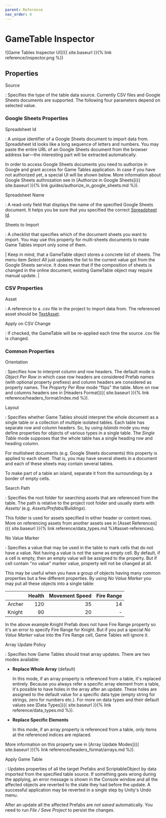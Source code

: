 ```yaml
---
parent: Reference
nav_order: 4
---
```

# GameTable Inspector 
![Game Tables Inspector UI]({{ site.baseurl }}{% link reference/inspector.png %})

## Properties

<a id="source"></a> Source

: Specifies the type of the table data source. Currently CSV files and Google Sheets documents are supported. The following four parameters depend on selected value.

### Google Sheets Properties

<a id="spreadsheet-id"></a> Spreadsheet Id

: A unique identifier of a Google Sheets document to import data from. Spreadsheet Id looks like a long sequence of letters and numbers. You may paste the entire URL of an Google Sheets document from the browser address bar—the interesting part will be extracted automatically.

  In order to access Google Sheets documents you need to authorize in Google and grant access for Game Tables application. In case if you have not authorized yet, a special UI will be shown below. More information about Google Sheets authrozation see in [Authorize in Google Sheets]({{ site.baseurl }}{% link guides/authorize_in_google_sheets.md %}).

Spreadsheet Name

: A read-only field that displays the name of the specified Google Sheets document. It helps you be sure that you specified the correct [Spreadsheet Id](#spreadsheet-id).

Sheets to Import

: A checklist that specifies which of the document sheets you want to import. You may use this property for multi-sheets documents to make Game Tables import only some of them.

  | Keep in mind, that a GameTable object stores a concrete list of sheets. The menu item *Select All* just updates the list to the current value got from the Google Sheets service. It does mean that if the composition of sheets is changed in the online document, existing GameTable object may require manual update. |

### CSV Properties

Asset

: A reference to a .csv file in the project to import data from. The referenced asset should be [TextAsset](https://docs.unity3d.com/Manual/class-TextAsset.html).

Apply on CSV Change

: If checked, the GameTable will be re-applied each time the source .csv file is changed.

### Common Properties

<a id="orientation"></a> Orientation

: Specifies how to interpret column and row headers. The default mode is *Object Per Row* in which case row headers are considered Prefab names (with optional property prefixes) and column headers are considered as property names. The *Property Per Row* mode "flips" the table. More on row and columns headers see in [Headers Format]({{ site.baseurl }}{% link reference/headers_format/index.md %}).

Layout

: Specifies whether Game Tables should interpret the whole document as a single table or a collection of multiple isolated tables. Each table has separate row and column headers. So, by using *Islands* mode you may define properties for objects of various types in a single table. The *Single Table* mode supposes that the whole table has a single heading row and heading column.

  For multisheet documents (e.g. Google Sheets documents) this property is applied to each sheet. That is, you may have several sheets in a document and each of these sheets may contain several tables.

  To make part of a table an island, separate it from the surroundings by a border of empty cells.

<a id="search-path"></a> Search Path

: Specifies the root folder for searching assets that are referenced from the table. The path is relative to the project root folder and usually starts with *Assets/* (e.g. *Assets/Prefabs/Buildings*).

  This folder is used for assets specified in either header or content rows. More on referencing assets from another assets see in [Asset References]({{ site.baseurl }}{% link reference/data_types.md %}#asset-references).

No Value Marker

: Specifies a value that may be used in the table to mark cells that do not have a value. Not having a value is not the same as empty cell. By default, if a cell is empty, then an empty value will be assigned to the property. But if cell contain "no value" marker value, property will not be changed at all.

  This may be useful when you have a group of objects having many common properties but a few different properties. By using *No Value Marker* you may put all these objects into a single table:

  |          | Health | Movement Speed | Fire Range  |
  |:---------|-------:|---------------:|------------:|
  | Archer   | 120    | 35             | 14          |
  | Knight   | 90     | 20             | -           |

  In the above example Knight Prefab does not have Fire Range property so it's an error to specify Fire Range for Knight. But if you put a special *No Value Marker* value into the Fire Range cell, Game Tables will ignore it.

Array Update Policy

: Specifies how Game Tables should treat array updates. There are two modes available:

  - **Replace Whole Array** (default)
    
    In this mode, if an array property is referenced from a table, it's replaced entirely. Because you always refer a specific array element from a table, it's possible to have holes in the array after an update. These holes are assigned to the default value for a specific data type (empty string for strings, zero for numbers etc.). For more on data types and their default values see [Data Types]({{ site.baseurl }}{% link reference/data_types.md %}).

  - **Replace Specific Elements**
    
    In this mode, if an array property is referenced from a table, only items at the referenced indices are replaced.

  More information on this property see in [Array Update Modes]({{ site.baseurl }}{% link reference/headers_format/arrays.md %}).

<a id="apply-game-table"></a> Apply Game Table

: Updates properties of all the target Prefabs and ScriptableObject by data imported from the specified table source. If something goes wrong during the applying, an error message is shown in the Console window and all the affected objects are reverted to the state they had before the update. A successful application may be reverted in a single step by Unity's Undo menu.

  After an update all the affected Prefabs are *not saved* automatically. You need to run *File / Save Project* to persist the changes.
